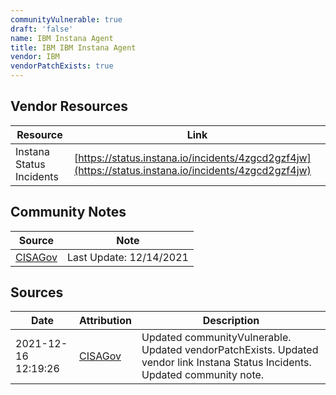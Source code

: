 ```yaml
---
communityVulnerable: true
draft: 'false'
name: IBM Instana Agent
title: IBM IBM Instana Agent
vendor: IBM
vendorPatchExists: true
---
```


## Vendor Resources
| Resource | Link |
| --- | --- |
| Instana Status Incidents | [https://status.instana.io/incidents/4zgcd2gzf4jw](https://status.instana.io/incidents/4zgcd2gzf4jw) |


## Community Notes
| Source | Note |
| --- | --- |
| [CISAGov](https://raw.githubusercontent.com/cisagov/log4j-affected-db/develop/README.md) | Last Update: 12/14/2021 |

## Sources
| Date | Attribution | Description |
| --- | --- | --- |
| 2021-12-16 12:19:26 | [CISAGov](https://raw.githubusercontent.com/cisagov/log4j-affected-db/develop/README.md) | Updated communityVulnerable. Updated vendorPatchExists. Updated vendor link Instana Status Incidents. Updated community note.  |
